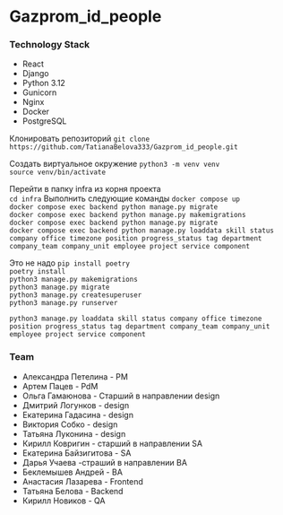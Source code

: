 # Gazprom_id_people

### Technology Stack
* React
* Django 
* Python 3.12
* Gunicorn
* Nginx
* Docker
* PostgreSQL


Клонировать репозиторий
`git clone https://github.com/TatianaBelova333/Gazprom_id_people.git`

Создать виртуальное окружение
`python3 -m venv venv`<br>
`source venv/bin/activate`<br>

Перейти в папку infra из корня проекта<br>
`cd infra`
Выполнить следующие команды
`docker compose up`<br>
`docker compose exec backend python manage.py migrate`<br>
`docker compose exec backend python manage.py makemigrations`<br>
`docker compose exec backend python manage.py migrate`<br>
`docker compose exec backend python manage.py loaddata skill status company office timezone position progress_status tag department company_team company_unit employee project service component`<br>




Это не надо
`pip install poetry`<br>
`poetry install`<br>
`python3 manage.py makemigrations`<br>
`python3 manage.py migrate`<br>
`python3 manage.py createsuperuser`<br>
`python3 manage.py runserver`<br>


```
python3 manage.py loaddata skill status company office timezone position progress_status tag department company_team company_unit employee project service component

```

### Team

* Александра Петелина - PM<br>
* Артем Пацев - PdM<br>
* Ольга Гамаюнова - Старший в направлении design<br>
* Дмитрий Логунков - design<br>
* Екатерина Гадасина - design<br>
* Виктория Собко - design<br>
* Татьяна Луконина - design<br>
* Кирилл Ковригин - старший в направлении SA<br>
* Екатерина Байзигитова -  SA<br>
* Дарья Учаева -страший в направлении BA<br>
* Беклемышев Андрей - BA<br>
* Анастасия Лазарева - Frontend<br>
* Татьяна Белова - Backend<br>
* Кирилл Новиков -  QA<br>
